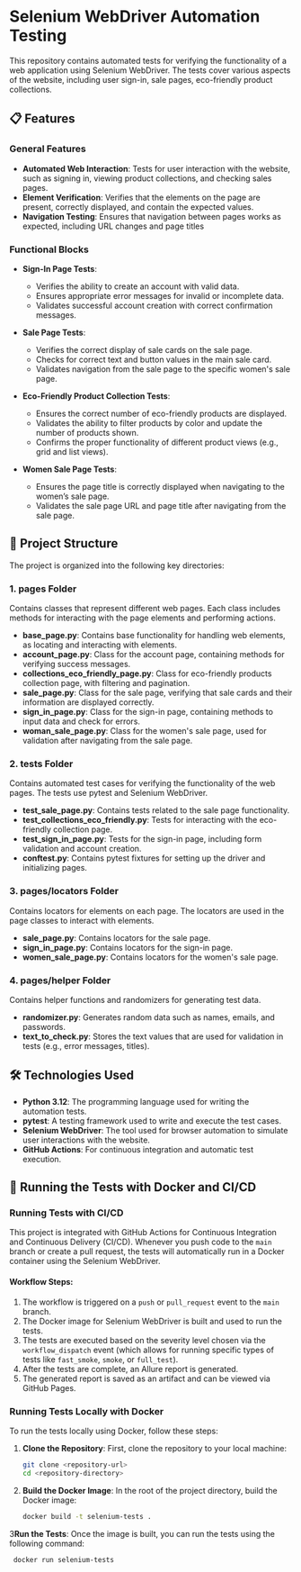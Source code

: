 # Selenium WebDriver Automation Testing

This repository contains automated tests for verifying the functionality of a web application using Selenium WebDriver. 
The tests cover various aspects of the website, including user sign-in, sale pages, eco-friendly product collections.

## 📋 Features

### General Features
- **Automated Web Interaction**: Tests for user interaction with the website, such as signing in, viewing product 
collections, and checking sales pages.
- **Element Verification**: Verifies that the elements on the page are present, correctly displayed, and 
contain the expected values.
- **Navigation Testing**: Ensures that navigation between pages works as expected, including URL changes and page titles

### Functional Blocks
- **Sign-In Page Tests**:
  - Verifies the ability to create an account with valid data.
  - Ensures appropriate error messages for invalid or incomplete data.
  - Validates successful account creation with correct confirmation messages.
  
- **Sale Page Tests**:
  - Verifies the correct display of sale cards on the sale page.
  - Checks for correct text and button values in the main sale card.
  - Validates navigation from the sale page to the specific women's sale page.

- **Eco-Friendly Product Collection Tests**:
  - Ensures the correct number of eco-friendly products are displayed.
  - Validates the ability to filter products by color and update the number of products shown.
  - Confirms the proper functionality of different product views (e.g., grid and list views).

- **Women Sale Page Tests**:
  - Ensures the page title is correctly displayed when navigating to the women’s sale page.
  - Validates the sale page URL and page title after navigating from the sale page.

## 📂 Project Structure

The project is organized into the following key directories:

### 1. **pages Folder**
Contains classes that represent different web pages. Each class includes methods for interacting with the 
page elements and performing actions.

- **base_page.py**: Contains base functionality for handling web elements, as locating and interacting with elements.
- **account_page.py**: Class for the account page, containing methods for verifying success messages.
- **collections_eco_friendly_page.py**: Class for eco-friendly products collection page, with filtering and pagination.
- **sale_page.py**: Class for the sale page, verifying that sale cards and their information are displayed correctly.
- **sign_in_page.py**: Class for the sign-in page, containing methods to input data and check for errors.
- **woman_sale_page.py**: Class for the women's sale page, used for validation after navigating from the sale page.

### 2. **tests Folder**
Contains automated test cases for verifying the functionality of the web pages. 
The tests use pytest and Selenium WebDriver.

- **test_sale_page.py**: Contains tests related to the sale page functionality.
- **test_collections_eco_friendly.py**: Tests for interacting with the eco-friendly collection page.
- **test_sign_in_page.py**: Tests for the sign-in page, including form validation and account creation.
- **conftest.py**: Contains pytest fixtures for setting up the driver and initializing pages.

### 3. **pages/locators Folder**
Contains locators for elements on each page. The locators are used in the page classes to interact with elements.

- **sale_page.py**: Contains locators for the sale page.
- **sign_in_page.py**: Contains locators for the sign-in page.
- **women_sale_page.py**: Contains locators for the women's sale page.

### 4. **pages/helper Folder**
Contains helper functions and randomizers for generating test data.

- **randomizer.py**: Generates random data such as names, emails, and passwords.
- **text_to_check.py**: Stores the text values that are used for validation in tests (e.g., error messages, titles).

## 🛠 Technologies Used
- **Python 3.12**: The programming language used for writing the automation tests.
- **pytest**: A testing framework used to write and execute the test cases.
- **Selenium WebDriver**: The tool used for browser automation to simulate user interactions with the website.
- **GitHub Actions**: For continuous integration and automatic test execution.

## 🚀 Running the Tests with Docker and CI/CD

### Running Tests with CI/CD

This project is integrated with GitHub Actions for Continuous Integration and Continuous Delivery (CI/CD). 
Whenever you push code to the `main` branch or create a pull request, the tests will automatically run in a Docker 
container using the Selenium WebDriver.

#### Workflow Steps:
1. The workflow is triggered on a `push` or `pull_request` event to the `main` branch.
2. The Docker image for Selenium WebDriver is built and used to run the tests.
3. The tests are executed based on the severity level chosen via the `workflow_dispatch` event 
(which allows for running specific types of tests like `fast_smoke`, `smoke`, or `full_test`).
4. After the tests are complete, an Allure report is generated.
5. The generated report is saved as an artifact and can be viewed via GitHub Pages.


### Running Tests Locally with Docker
To run the tests locally using Docker, follow these steps:

1. **Clone the Repository**:
   First, clone the repository to your local machine:
   ```bash
   git clone <repository-url>
   cd <repository-directory>

2. **Build the Docker Image**:
   In the root of the project directory, build the Docker image:
   ```bash
   docker build -t selenium-tests .
   
3**Run the Tests**:
   Once the image is built, you can run the tests using the following command:
   ```bash
    docker run selenium-tests
